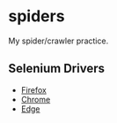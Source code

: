 # spiders
My spider/crawler practice.

## Selenium Drivers

- [Firefox](https://github.com/mozilla/geckodriver/releases)
- [Chrome](https://chromedriver.chromium.org/downloads)
- [Edge](https://developer.microsoft.com/en-us/microsoft-edge/tools/webdriver/)


